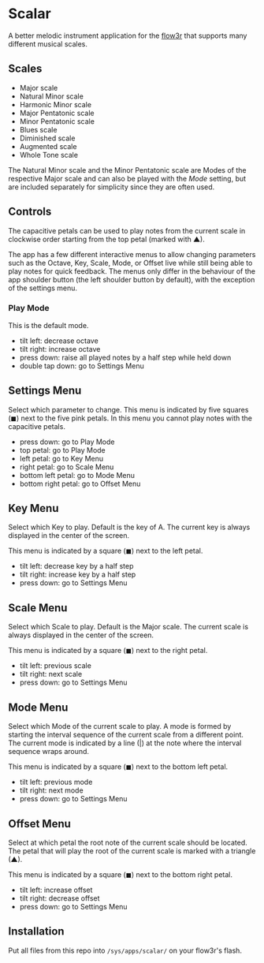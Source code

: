 # Scalar

A better melodic instrument application for the
[flow3r](https://flow3r.garden) that supports many different musical scales.

## Scales

- Major scale
- Natural Minor scale
- Harmonic Minor scale
- Major Pentatonic scale
- Minor Pentatonic scale
- Blues scale
- Diminished scale
- Augmented scale
- Whole Tone scale

The Natural Minor scale and the Minor Pentatonic scale are Modes of the
respective Major scale and can also be played with the *Mode* setting, but are
included separately for simplicity since they are often used.

## Controls

The capacitive petals can be used to play notes from the current scale in
clockwise order starting from the top petal (marked with ▲).

The app has a few different interactive menus to allow changing parameters such
as the Octave, Key, Scale, Mode, or Offset live while still being able to play
notes for quick feedback. The menus only differ in the behaviour of the app
shoulder button (the left shoulder button by default), with the exception of
the settings menu.

### Play Mode

This is the default mode.

- tilt left: decrease octave
- tilt right: increase octave
- press down: raise all played notes by a half step while held down
- double tap down: go to Settings Menu

## Settings Menu

Select which parameter to change. This menu is indicated by five squares (◼)
next to the five pink petals. In this menu you cannot play notes with the
capacitive petals.

- press down: go to Play Mode
- top petal: go to Play Mode
- left petal: go to Key Menu
- right petal: go to Scale Menu
- bottom left petal: go to Mode Menu
- bottom right petal: go to Offset Menu

## Key Menu

Select which Key to play. Default is the key of A. The current key is always
displayed in the center of the screen.

This menu is indicated by a square (◼) next to the left petal.

- tilt left: decrease key by a half step
- tilt right: increase key by a half step
- press down: go to Settings Menu

## Scale Menu

Select which Scale to play. Default is the Major scale. The current scale is
always displayed in the center of the screen.

This menu is indicated by a square (◼) next to the right petal.

- tilt left: previous scale
- tilt right: next scale
- press down: go to Settings Menu

## Mode Menu

Select which Mode of the current scale to play. A mode is formed by starting
the interval sequence of the current scale from a different point. The current
mode is indicated by a line (|) at the note where the interval sequence wraps
around.

This menu is indicated by a square (◼) next to the bottom left petal.

- tilt left: previous mode
- tilt right: next mode
- press down: go to Settings Menu

## Offset Menu

Select at which petal the root note of the current scale should be located. The
petal that will play the root of the current scale is marked with a triangle
(▲).

This menu is indicated by a square (◼) next to the bottom right petal.

- tilt left: increase offset
- tilt right: decrease offset
- press down: go to Settings Menu

## Installation

Put all files from this repo into `/sys/apps/scalar/` on your flow3r's flash.
